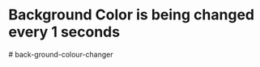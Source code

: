 <html>
<head>
  <title>Change bg color every 1 seconds</title>
</head>
<body>
<h1>Background Color is being changed every 1 seconds</h1>
<script>
setInterval(
function () {
  var randomColor = Math.floor(Math.random()*16777215).toString(16);
  document.body.style.backgroundColor = "#"+randomColor;
},1000);
</script>
</body>
</html>
# back-ground-colour-changer
